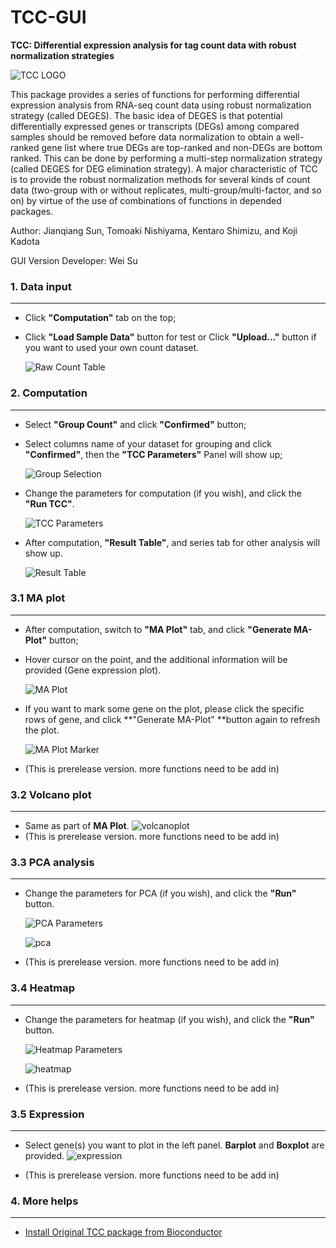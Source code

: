 # TCC-GUI

**TCC: Differential expression analysis for tag count data with robust normalization strategies**

![TCC LOGO](https://raw.githubusercontent.com/swsoyee/TCC-GUI/master/TCC-GUI/www/tccLogo.png)

This package provides a series of functions for performing differential expression analysis from RNA-seq count data using robust normalization strategy (called DEGES). The basic idea of DEGES is that potential differentially expressed genes or transcripts (DEGs) among compared samples should be removed before data normalization to obtain a well-ranked gene list where true DEGs are top-ranked and non-DEGs are bottom ranked. This can be done by performing a multi-step normalization strategy (called DEGES for DEG elimination strategy). A major characteristic of TCC is to provide the robust normalization methods for several kinds of count data (two-group with or without replicates, multi-group/multi-factor, and so on) by virtue of the use of combinations of functions in depended packages.

Author: Jianqiang Sun, Tomoaki Nishiyama, Kentaro Shimizu, and Koji Kadota

GUI Version Developer: Wei Su

### <a name="Datainput"></a> 1. Data input
---
- Click **"Computation"** tab on the top;

- Click **"Load Sample Data"** button for test or Click **"Upload..."** button if you want to used your own count dataset.

  ![Raw Count Table](https://raw.githubusercontent.com/swsoyee/TCC-GUI/master/TCC-GUI/www/RawCountTable.png)

### <a name="Computation"></a> 2. Computation

---
- Select **"Group Count"** and click **"Confirmed"** button;

- Select columns name of your dataset for grouping and click **"Confirmed"**, then the **"TCC Parameters"** Panel will show up;

  ![Group Selection](https://raw.githubusercontent.com/swsoyee/TCC-GUI/master/TCC-GUI/www/GroupSelection.png)

- Change the parameters for computation (if you wish), and click the **"Run TCC"**.

  ![TCC Parameters](https://raw.githubusercontent.com/swsoyee/TCC-GUI/master/TCC-GUI/www/TCC.png)

- After computation, **"Result Table"**, and series tab for other analysis will show up.

  ![Result Table](https://raw.githubusercontent.com/swsoyee/TCC-GUI/master/TCC-GUI/www/ResultTable.png)

### <a name="MAplot"></a> 3.1 MA plot

---
- After computation, switch to **"MA Plot"** tab, and click **"Generate MA-Plot"** button;

- Hover cursor on the point, and the additional information will be provided (Gene expression plot).

  ![MA Plot](https://raw.githubusercontent.com/swsoyee/TCC-GUI/master/TCC-GUI/www/maplot1-md.png)

- If you want to mark some gene on the plot, please click the specific rows of gene, and click **"Generate MA-Plot" **button again to refresh the plot.

  ![MA Plot Marker](https://raw.githubusercontent.com/swsoyee/TCC-GUI/master/TCC-GUI/www/maplot2-md.png)

- (This is prerelease version. more functions need to be add in)

### <a name="Volcanoplot"></a> 3.2 Volcano plot

---
- Same as part of **MA Plot**.
 ![volcanoplot](https://raw.githubusercontent.com/swsoyee/TCC-GUI/master/TCC-GUI/www/volcanoplot.png)
- (This is prerelease version. more functions need to be add in)

### <a name="PCAanalysis"></a> 3.3 PCA analysis

---
- Change the parameters for PCA (if you wish), and click the **"Run"** button.

  ![PCA Parameters](https://raw.githubusercontent.com/swsoyee/TCC-GUI/master/TCC-GUI/www/PCAParameters.png)

  ![pca](https://raw.githubusercontent.com/swsoyee/TCC-GUI/master/TCC-GUI/www/pca.png)

- (This is prerelease version. more functions need to be add in)

### <a name="Heatmap"></a> 3.4 Heatmap

---
- Change the parameters for heatmap (if you wish), and click the **"Run"** button.

  ![Heatmap Parameters](https://raw.githubusercontent.com/swsoyee/TCC-GUI/master/TCC-GUI/www/HeatmapParameters.png)

  ![heatmap](https://raw.githubusercontent.com/swsoyee/TCC-GUI/master/TCC-GUI/www/heatmap.png)

- (This is prerelease version. more functions need to be add in)

### <a name="Expression"></a> 3.5 Expression

---
- Select gene(s) you want to plot in the left panel. **Barplot** and **Boxplot** are provided.
   ![expression](https://raw.githubusercontent.com/swsoyee/TCC-GUI/master/TCC-GUI/www/expressionPlot.png)

- (This is prerelease version. more functions need to be add in)

   
### <a name="Morehelps"></a> 4. More helps

---

- [Install Original TCC package from Bioconductor](http://www.bioconductor.org/packages/release/bioc/html/TCC.html)

